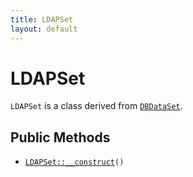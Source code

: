 ```yaml
---
title: LDAPSet
layout: default
---
```


# LDAPSet

<code>LDAPSet</code> is a class derived from <code><a href="DBDataSet">DBDataSet</a></code>.

## Public Methods

* <code><a href="LDAPSet%3A%3A__construct">LDAPSet::__construct</a>()</code>

